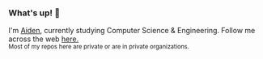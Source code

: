 ### What's up! 👋
I'm [Aiden](https://aidenkt.com), currently studying Computer Science & Engineering. Follow me across the web [here.](https://aiden.social)<br>
<sub>Most of my repos here are private or are in private organizations.</sub>

<!--
**aidenkt/aidenkt** is a ✨ _special_ ✨ repository because its `README.md` (this file) appears on your GitHub profile.

Here are some ideas to get you started:

- 🔭 I’m currently working on ...
- 🌱 I’m currently learning ...
- 👯 I’m looking to collaborate on ...
- 🤔 I’m looking for help with ...
- 💬 Ask me about ...
- 📫 How to reach me: ...
- 😄 Pronouns: ...
- ⚡ Fun fact: ...
-->
